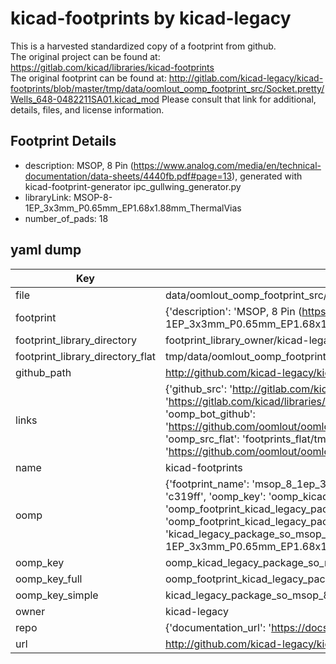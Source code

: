 # kicad-footprints by kicad-legacy  
This is a harvested standardized copy of a footprint from github.  
The original project can be found at:  
https://gitlab.com/kicad/libraries/kicad-footprints  
The original footprint can be found at:
http://gitlab.com/kicad-legacy/kicad-footprints/blob/master/tmp/data/oomlout_oomp_footprint_src/Socket.pretty/Wells_648-0482211SA01.kicad_mod
Please consult that link for additional, details, files, and license information.  
## Footprint Details
* description: MSOP, 8 Pin (https://www.analog.com/media/en/technical-documentation/data-sheets/4440fb.pdf#page=13), generated with kicad-footprint-generator ipc_gullwing_generator.py  
* libraryLink: MSOP-8-1EP_3x3mm_P0.65mm_EP1.68x1.88mm_ThermalVias  
* number_of_pads: 18  
## yaml dump  
| Key | Value |  
| --- | --- |  
| file | data/oomlout_oomp_footprint_src/kicad-footprints/Package_SO.pretty/MSOP-8-1EP_3x3mm_P0.65mm_EP1.68x1.88mm_ThermalVias.kicad_mod |  
| footprint | {'description': 'MSOP, 8 Pin (https://www.analog.com/media/en/technical-documentation/data-sheets/4440fb.pdf#page=13), generated with kicad-footprint-generator ipc_gullwing_generator.py', 'libraryLink': 'MSOP-8-1EP_3x3mm_P0.65mm_EP1.68x1.88mm_ThermalVias', 'number_of_pads': 18} |  
| footprint_library_directory | footprint_library_owner/kicad-legacy_kicad-footprints |  
| footprint_library_directory_flat | tmp/data/oomlout_oomp_footprint_src/footprints_flat/kicad_legacy_package_so_msop_8_1ep_3x3mm_p0_65mm_ep1_68x1_88mm_thermalvias/working |  
| github_path | http://github.com/kicad-legacy/kicad-footprints/blob/master/tmp/data/oomlout_oomp_footprint_src/Package_SO.pretty/MSOP-8-1EP_3x3mm_P0.65mm_EP1.68x1.88mm_ThermalVias.kicad_mod |  
| links | {'github_src': 'http://gitlab.com/kicad-legacy/kicad-footprints/blob/master/tmp/data/oomlout_oomp_footprint_src/Socket.pretty/Wells_648-0482211SA01.kicad_mod', 'github_src_repo': 'https://gitlab.com/kicad/libraries/kicad-footprints', 'oomp_bot': 'tmp/data/oomlout_oomp_footprint_src/footprints/kicad_legacy_package_so_msop_8_1ep_3x3mm_p0_65mm_ep1_68x1_88mm_thermalvias/working', 'oomp_bot_github': 'https://github.com/oomlout/oomlout_oomp_footprint_bot/tree/main/tmp/data/oomlout_oomp_footprint_src/footprints/kicad_legacy_package_so_msop_8_1ep_3x3mm_p0_65mm_ep1_68x1_88mm_thermalvias/working', 'oomp_src_flat': 'footprints_flat/tmp/data/oomlout_oomp_footprint_src/footprints_flat/kicad_legacy_package_so_msop_8_1ep_3x3mm_p0_65mm_ep1_68x1_88mm_thermalvias/working', 'oomp_src_flat_github': 'https://github.com/oomlout/oomlout_oomp_footprint_src/tree/main/tmp/data/oomlout_oomp_footprint_src/footprints_flat/kicad_legacy_package_so_msop_8_1ep_3x3mm_p0_65mm_ep1_68x1_88mm_thermalvias/working'} |  
| name | kicad-footprints |  
| oomp | {'footprint_name': 'msop_8_1ep_3x3mm_p0_65mm_ep1_68x1_88mm_thermalvias', 'library_name': 'package_so', 'md5': 'c319ff54d16441097af445ab4ba5187e', 'md5_10': 'c319ff54d1', 'md5_5': 'c319f', 'md5_6': 'c319ff', 'oomp_key': 'oomp_kicad_legacy_package_so_msop_8_1ep_3x3mm_p0_65mm_ep1_68x1_88mm_thermalvias', 'oomp_key_extra': 'oomp_footprint_kicad_legacy_package_so_msop_8_1ep_3x3mm_p0_65mm_ep1_68x1_88mm_thermalvias', 'oomp_key_full': 'oomp_footprint_kicad_legacy_package_so_msop_8_1ep_3x3mm_p0_65mm_ep1_68x1_88mm_thermalvias_c319ff', 'oomp_key_simple': 'kicad_legacy_package_so_msop_8_1ep_3x3mm_p0_65mm_ep1_68x1_88mm_thermalvias', 'original_filename': 'data/oomlout_oomp_footprint_src/kicad-footprints/Package_SO.pretty/MSOP-8-1EP_3x3mm_P0.65mm_EP1.68x1.88mm_ThermalVias.kicad_mod', 'owner_name': 'kicad_legacy'} |  
| oomp_key | oomp_kicad_legacy_package_so_msop_8_1ep_3x3mm_p0_65mm_ep1_68x1_88mm_thermalvias |  
| oomp_key_full | oomp_footprint_kicad_legacy_package_so_msop_8_1ep_3x3mm_p0_65mm_ep1_68x1_88mm_thermalvias |  
| oomp_key_simple | kicad_legacy_package_so_msop_8_1ep_3x3mm_p0_65mm_ep1_68x1_88mm_thermalvias |  
| owner | kicad-legacy |  
| repo | {'documentation_url': 'https://docs.github.com/rest/repos/repos#get-a-repository', 'message': 'Not Found'} |  
| url | http://github.com/kicad-legacy/kicad-footprints |  

